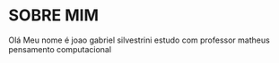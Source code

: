 # SOBRE MIM
Olá Meu nome é joao gabriel silvestrini
estudo com professor matheus pensamento computacional
